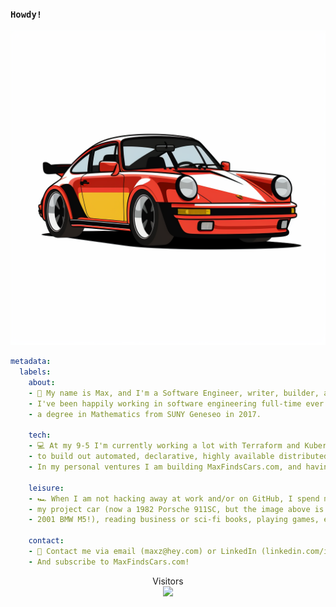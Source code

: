 ### `Howdy!`
<img src="https://raw.githubusercontent.com/maxzintel/maxzintel/master/resources/DevTurbo-3.png" alt="Hello World!">

```yaml
metadata:
  labels:
    about: 
    - 🌊 My name is Max, and I'm a Software Engineer, writer, builder, and weight-lifter.  
    - I've been happily working in software engineering full-time ever since graduating with 
    - a degree in Mathematics from SUNY Geneseo in 2017.

    tech:
    - 💻 At my 9-5 I'm currently working a lot with Terraform and Kubernetes
    - to build out automated, declarative, highly available distributed systems.
    - In my personal ventures I am building MaxFindsCars.com, and having a ton of fun doing it!

    leisure:
    - 🏎️ When I am not hacking away at work and/or on GitHub, I spend my time wrenching on
    - my project car (now a 1982 Porsche 911SC, but the image above is some art of my old 
    - 2001 BMW M5!), reading business or sci-fi books, playing games, exercising, or in the sauna.

    contact: 
    - 📮 Contact me via email (maxz@hey.com) or LinkedIn (linkedin.com/in/max-zintel).
    - And subscribe to MaxFindsCars.com!  
```

<p align="center"> 
  Visitors<br>
  <img src="https://profile-counter.glitch.me/s1dequest/count.svg" />
</p>
